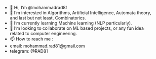 - 👋 Hi, I’m @mohammadrad81
- 👀 I’m interested in Algorithms, Artificial Intelligence, Automata theory, and last but not least, Combinatorics.
- 🌱 I’m currently learning Machine learning (NLP particularly).
- 💞️ I’m looking to collaborate on ML based projects, or any fun idea related to computer engineering.
- 📫 How to reach me :
- email: mohammad.rad81@gmail.com
- telegram: @RAD81

<!---
mohammadrad81/mohammadrad81 is a ✨ special ✨ repository because its `README.md` (this file) appears on your GitHub profile.
You can click the Preview link to take a look at your changes.
--->
